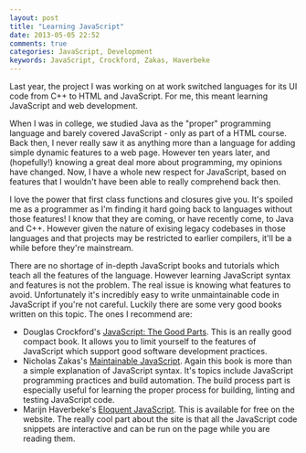 ```yaml
---
layout: post
title: "Learning JavaScript"
date: 2013-05-05 22:52
comments: true
categories: JavaScript, Development
keywords: JavaScript, Crockford, Zakas, Haverbeke
---
```


Last year, the project I was working on at work switched languages for its UI code from C++ to HTML and JavaScript. For me, this meant learning JavaScript and web development.

When I was in college, we studied Java as the "proper" programming language and barely covered JavaScript - only as part of a HTML course. Back then, I never really saw it as anything more than a language for adding simple dynamic features to a web page. However ten years later, and (hopefully!) knowing a great deal more about programming, my opinions have changed. Now, I have a whole new respect for JavaScript, based on features that I wouldn't have been able to really comprehend back then. 

I love the power that first class functions and closures give you. It's spoiled me as a programmer as I'm finding it hard going back to languages without those features! I know that they are coming, or have recently come, to Java and C++. However given the nature of exising legacy codebases in those languages and that projects may be restricted to earlier compilers, it'll be a while before they're mainstream.

There are no shortage of in-depth JavaScript books and tutorials which teach all the features of the language. However learning JavaScript syntax and features is not the problem. The real issue is knowing what features to avoid. Unfortunately it's incredibly easy to write unmaintainable code in JavaScript if you're not careful. Luckily there are some very good books written on this topic. The ones I recommend are:

* Douglas Crockford's [JavaScript: The Good Parts][]. This is an really good compact book. It allows you to limit yourself to the features of JavaScript which support good software development practices.
* Nicholas Zakas's [Maintainable JavaScript][]. Again this book is more than a simple explanation of JavaScript syntax. It's topics include JavaScript programming practices and build automation. The build process part is especially useful for learning the proper process for building, linting and testing JavaScript code.
* Marijn Haverbeke's [Eloquent JavaScript][]. This is available for free on the website. The really cool part about the site is that all the JavaScript code snippets are interactive and can be run on the page while you are reading them.

[JavaScript: The Good Parts]: http://www.amazon.com/JavaScript-Good-Parts-Douglas-Crockford/dp/0596517742
[Maintainable JavaScript]: http://www.amazon.com/Maintainable-JavaScript-Nicholas-C-Zakas/dp/1449327680
[Eloquent JavaScript]: http://eloquentjavascript.net

